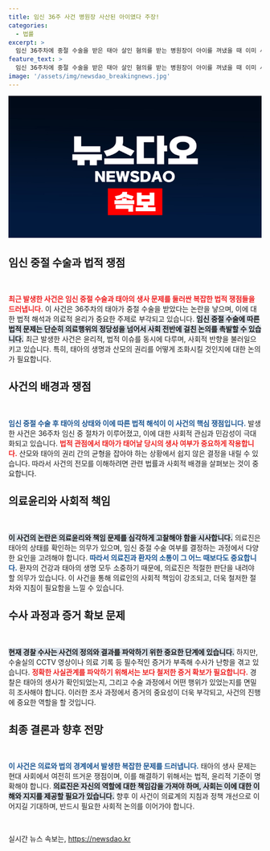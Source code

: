 ```yaml
---
title: 임신 36주 사건 병원장 사산된 아이였다 주장!
categories:
  - 법률
excerpt: >
  임신 36주차에 중절 수술을 받은 태아 살인 혐의를 받는 병원장이 아이를 꺼냈을 때 이미 사산됐다며 반박했습니다. 그러나 영상이 확산되며 경찰 수사가 본격화됐습니다. 과연 진실은 무엇일까요?
feature_text: >
  임신 36주차에 중절 수술을 받은 태아 살인 혐의를 받는 병원장이 아이를 꺼냈을 때 이미 사산됐다며 반박했습니다. 그러나 영상이 확산되며 경찰 수사가 본격화됐습니다. 과연 진실은 무엇일까요?
image: '/assets/img/newsdao_breakingnews.jpg'
---
```


<p><img src="/assets/img/newsdao_breakingnews.jpg" alt="koreaapp 속보" /></p>

<h2 data-ke-size="size26">임신 중절 수술과 법적 쟁점</h2>

<p data-ke-size="size16">&nbsp;</p>

<p><b><span style="color: #ee2323;">최근 발생한 사건은 임신 중절 수술과 태아의 생사 문제를 둘러싼 복잡한 법적 쟁점들을 드러냅니다.</span></b> 이 사건은 36주차의 태아가 중절 수술을 받았다는 논란을 낳으며, 이에 대한 법적 해석과 의료적 윤리가 중요한 주제로 부각되고 있습니다. <b><span style="background-color: #21538527;">임신 중절 수술에 따른 법적 문제는 단순히 의료행위의 정당성을 넘어서 사회 전반에 걸친 논의를 촉발할 수 있습니다.</span></b> 최근 발생한 사건은 윤리적, 법적 이슈를 동시에 다루며, 사회적 반향을 불러일으키고 있습니다. 특히, 태아의 생명과 산모의 권리를 어떻게 조화시킬 것인지에 대한 논의가 필요합니다.</p>

<h2 data-ke-size="size26">사건의 배경과 쟁점</h2>

<p data-ke-size="size16">&nbsp;</p>

<p><b><span style="color: #1a5490;">임신 중절 수술 후 태아의 상태와 이에 따른 법적 해석이 이 사건의 핵심 쟁점입니다.</span></b> 발생한 사건은 36주차 임신 중 절차가 이루어졌고, 이에 대한 사회적 관심과 민감성이 극대화되고 있습니다. <b><span style="color: #ee2323;">법적 관점에서 태아가 태어날 당시의 생사 여부가 중요하게 작용합니다.</span></b> 산모와 태아의 권리 간의 균형을 잡아야 하는 상황에서 쉽지 않은 결정을 내릴 수 있습니다. 따라서 사건의 전모를 이해하려면 관련 법률과 사회적 배경을 살펴보는 것이 중요합니다.</p>

<h2 data-ke-size="size26">의료윤리와 사회적 책임</h2>

<p data-ke-size="size16">&nbsp;</p>

<p><b><span style="background-color: #21538527;">이 사건의 논란은 의료윤리와 책임 문제를 심각하게 고찰해야 함을 시사합니다.</span></b> 의료진은 태아의 상태를 확인하는 의무가 있으며, 임신 중절 수술 여부를 결정하는 과정에서 다양한 요인을 고려해야 합니다. <b><span style="color: #1a5490;">따라서 의료진과 환자의 소통이 그 어느 때보다도 중요합니다.</span></b> 환자의 건강과 태아의 생명 모두 소중하기 때문에, 의료진은 적절한 판단을 내려야 할 의무가 있습니다. 이 사건을 통해 의료인의 사회적 책임이 강조되고, 더욱 철저한 절차와 지침이 필요함을 느낄 수 있습니다.</p>

<h2 data-ke-size="size26">수사 과정과 증거 확보 문제</h2>

<p data-ke-size="size16">&nbsp;</p>

<p><b><span style="background-color: #21538527;">현재 경찰 수사는 사건의 정의와 결과를 파악하기 위한 중요한 단계에 있습니다.</span></b> 하지만, 수술실의 CCTV 영상이나 의료 기록 등 필수적인 증거가 부족해 수사가 난항을 겪고 있습니다. <b><span style="color: #ee2323;">정확한 사실관계를 파악하기 위해서는 보다 철저한 증거 확보가 필요합니다.</span></b> 경찰은 태아의 생사가 확인되었는지, 그리고 수술 과정에서 어떤 행위가 있었는지를 면밀히 조사해야 합니다. 이러한 조사 과정에서 증거의 중요성이 더욱 부각되고, 사건의 진행에 중요한 역할을 할 것입니다.</p>

<h2 data-ke-size="size26">최종 결론과 향후 전망</h2>

<p data-ke-size="size16">&nbsp;</p>

<p><b><span style="color: #1a5490;">이 사건은 의료와 법의 경계에서 발생한 복잡한 문제를 드러냅니다.</span></b> 태아의 생사 문제는 현대 사회에서 여전히 뜨거운 쟁점이며, 이를 해결하기 위해서는 법적, 윤리적 기준이 명확해야 합니다. <b><span style="background-color: #21538527;">의료진은 자신의 역할에 대한 책임감을 가져야 하며, 사회는 이에 대한 이해와 지지를 제공할 필요가 있습니다.</span></b> 향후 이 사건이 의료계의 지침과 정책 개선으로 이어지길 기대하며, 반드시 필요한 사회적 논의를 이어가야 합니다.</p>

<p data-ke-size="size16">&nbsp;</p>
실시간 뉴스 속보는, <a href="https://newsdao.kr" rel="dofollow">https://newsdao.kr</a>


